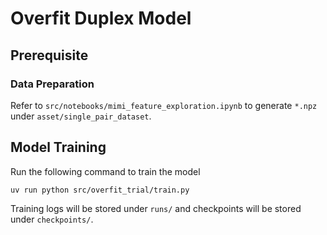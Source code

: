 # Overfit Duplex Model

## Prerequisite

### Data Preparation

Refer to `src/notebooks/mimi_feature_exploration.ipynb` to generate `*.npz` under `asset/single_pair_dataset`.

## Model Training

Run the following command to train the model
```
uv run python src/overfit_trial/train.py
```

Training logs will be stored under `runs/` and checkpoints will be stored under `checkpoints/`.
